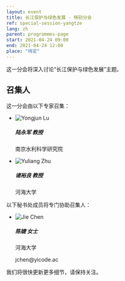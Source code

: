 ```yaml
---
layout: event
title: 长江保护与绿色发展 - 特别分会
ref: special-session-yangtze
lang: zh
parent: programmes-page
start: 2021-04-24 09:00
end: 2021-04-24 12:00
place: "待定"
---
```

这一分会将深入讨论“长江保护与绿色发展”主题。

## 召集人

这一分会由以下专家召集：

<ul class="people-list p-0">
  <li class="media my-2">
    <img src="https://cdn.jsdelivr.net/gh/estds/estds2020/assets/img/avatars/avatar-yongjun-lu.jpg" class="people-avatar rounded-circle mr-3" alt="Yongjun Lu">
    <div class="media-body">
      <h5 class="mt-0"><strong>陆永军</strong> 教授</h5>
      <p class="text-secondary">南京水利科学研究院</p>
    </div>
  </li>
  <li class="media my-2">
    <img src="https://cdn.jsdelivr.net/gh/estds/estds2020/assets/img/avatars/avatar-yu-liang-zhu.jpg" class="people-avatar rounded-circle mr-3" alt="Yuliang Zhu">
    <div class="media-body">
      <h5 class="mt-0"><b>诸裕良</b> 教授</h5>
      <p class="text-secondary">河海大学</p>
    </div>
  </li>
</ul>

以下秘书处成员将专门协助召集人：

<ul class="people-list p-0">
  <li class="media my-2">
    <img src="https://cdn.jsdelivr.net/gh/estds/estds2020/assets/img/avatars/avatar-jie-chen.jpg" class="people-avatar rounded-circle mr-3" alt="Jie Chen">
    <div class="media-body">
      <h5 class="mt-0"><strong>陈婕</strong> 女士</h5>
      <p class="text-secondary mb-0">河海大学</p>
      <p class="text-info"><i class="fas fa-envelope fa-fw mr-1"></i>jchen@yicode.ac</p>
    </div>
  </li>
</ul>

我们将很快更新更多细节，请保持关注。
